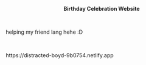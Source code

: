 <p align="center"><b>Birthday Celebration Website</b></p>
<br>
<p> helping my friend lang hehe  :D</p>
<br>
<p> https://distracted-boyd-9b0754.netlify.app
<br><br>
